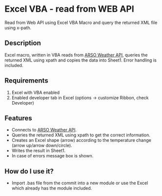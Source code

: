 # Excel VBA - read from WEB API

Read from Web API using Excel VBA Macro and query the returned XML file using x-path.

## Description

Excel macro, written in VBA reads from [ARSO Weather API](http://meteo.arso.gov.si/uploads/probase/www/fproduct/text/sl/fcast_SLOVENIA_latest.xml), queries the returned XML using xpath and copies the data into Sheet1. Error handling is included.

## Requirements

1. Excel with VBA enabled
2. Enabled developer tab in Excel (options -> customize Ribbon, check Developer)

## Features

- Connects to [ARSO Weather API](http://meteo.arso.gov.si/uploads/probase/www/fproduct/text/sl/fcast_SLOVENIA_latest.xml).
- Queries the returned XML using xpath to get the correct information. 
- Creates an Excel shape (arrow) according to the temperature change (arrow up/arrow down/circle).
- Writes the result in Sheet1.
- In case of errors message box is shown.

## How do I use it?

- Import .bas file from the commit into a new module or use the Excel which already has the module included.

